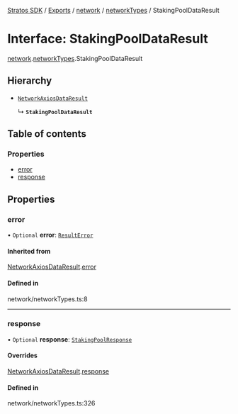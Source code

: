 [Stratos SDK](../README.md) / [Exports](../modules.md) / [network](../modules/network.md) / [networkTypes](../modules/network.networkTypes.md) / StakingPoolDataResult

# Interface: StakingPoolDataResult

[network](../modules/network.md).[networkTypes](../modules/network.networkTypes.md).StakingPoolDataResult

## Hierarchy

- [`NetworkAxiosDataResult`](network.networkTypes.NetworkAxiosDataResult.md)

  ↳ **`StakingPoolDataResult`**

## Table of contents

### Properties

- [error](network.networkTypes.StakingPoolDataResult.md#error)
- [response](network.networkTypes.StakingPoolDataResult.md#response)

## Properties

### error

• `Optional` **error**: [`ResultError`](network.networkTypes.ResultError.md)

#### Inherited from

[NetworkAxiosDataResult](network.networkTypes.NetworkAxiosDataResult.md).[error](network.networkTypes.NetworkAxiosDataResult.md#error)

#### Defined in

network/networkTypes.ts:8

___

### response

• `Optional` **response**: [`StakingPoolResponse`](network.networkTypes.StakingPoolResponse.md)

#### Overrides

[NetworkAxiosDataResult](network.networkTypes.NetworkAxiosDataResult.md).[response](network.networkTypes.NetworkAxiosDataResult.md#response)

#### Defined in

network/networkTypes.ts:326
